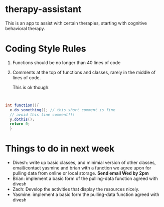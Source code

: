 # therapy-assistant
This is an app to assist with certain therapies, starting with cognitive behavioral therapy.


# Coding Style Rules

1. Functions should be no longer than 40 lines of code

2. Comments at the top of functions and classes, rarely in the middle of lines
   of code. 

   This is ok though:

```java


int function(){
  x.do_something(); // this short comment is fine
  // avoid this line comment!!!
  y.dothis();
  return 0;
  }

```

# Things to do in next week


 * Divesh: write up basic classes, and minimial version of other classes,
   email/contact yasmine and brian with a function we agree upon for pulling
   data from online or local storage. **Send email Wed by 2pm**
 * Brian: implement a basic form of the pulling-data function agreed with divesh
 * Zach: Develop the activities that display the resources nicely.
 * Yasmine: implement a basic form the pulling-data function agreed with divesh







